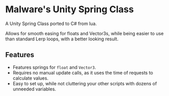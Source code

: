 # Malware's Unity Spring Class
A Unity Spring Class ported to C# from lua.

Allows for smooth easing for floats and Vector3s, while being easier to use than standard Lerp loops, with a better looking result.

## Features
* Features springs for ``float`` and ``Vector3``.
* Requires no manual update calls, as it uses the time of requests to calculate values.
* Easy to set up, while not cluttering your other scripts with dozens of unneeded variables.
